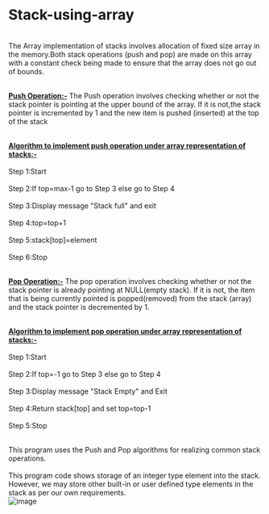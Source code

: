 # Stack-using-array
<br>The Array implementation of stacks involves allocation of fixed size array in the memory.Both stack operations (push and pop) are made on this array with a constant check being made to ensure that the array does not go out of bounds.</br>

<b><br><ins>Push Operation:-</b></ins> The Push operation involves checking whether or not the stack pointer is pointing at the upper bound of the array. If it is not,the stack pointer is incremented by 1 and the new item is pushed (inserted) at the top of the stack</br>

<b><br><ins>Algorithm to implement push operation under array representation of stacks:-</b></ins></br>
<br>Step 1:Start</br>
<br>Step 2:If top=max-1 go to Step 3 else go to Step 4</br>
<br>Step 3:Display message "Stack full" and exit</br>
<br>Step 4:top=top+1</br>
<br>Step 5:stack[top]=element</br>
<br>Step 6:Stop</br>

<br><b><ins>Pop Operation:-</b></ins> The pop operation involves checking whether or not the stack pointer is already pointing at NULL(empty stack). If it is not, the item that is being currently pointed is popped(removed) from the stack (array) and the stack pointer is decremented by 1.</br>

<br><b><ins>Algorithm to implement pop operation under array representation of stacks:-</b></ins></br>
<br>Step 1:Start</br>
<br>Step 2:If top=-1 go to Step 3 else go to Step 4</br>
<br>Step 3:Display message "Stack Empty" and Exit</br>
<br>Step 4:Return stack[top] and set top=top-1</br>
<br>Step 5:Stop</br>

<br>This program uses the Push and Pop algorithms for realizing common stack operations.</br>
<br>This program code shows storage of an integer type element into the stack. However, we may store other built-in or user defined type elements in the stack as per our own requirements.</br>
![image](https://user-images.githubusercontent.com/125802204/221756817-8ed25a35-495c-4ec5-b624-65640b65f19b.png)

